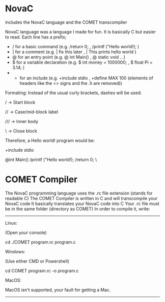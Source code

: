 # NovaC

includes the NovaC language and the COMET transcomplier

NovaC language was a language I made for fun.
It is basically C but easier to read.
Each line has a prefix;
- / for a basic command (e.g. /return 0; , /printf ("Hello world!); )
- | for a comment (e.g. | fix this later , | This prints hello world )
- @ for an entry point (e.g. @ int Main() , @ static void ...)
- $ for a variable declaration (e.g. $ int money = 1000000; , $ float Pi = 3.14; ) 
- + for an include (e.g. +include stdio , +define MAX 100 (elements of headers like the <> signs and the .h are removed))

Formating: 
Instead of the usual curly brackets, dashes will be used.

/ → Start block

// → Case/mid-block label

/// → Inner body

\ → Close block

Therefore, a Hello world! program would be:

+include stdio

@int Main()
 /printf ("Hello world!);
 /return 0;
\

# COMET Compiler

The NovaC programming language uses the .rc file extension (stands for readable C)
The COMET Compiler is written in C and will transcompile your NovaC code
It basically translates your NovaC code into C
Your .rc file must be in the same folder (directory as COMET)
In order to compile it, write:

------

Linux:

(Open your console)

cd <directory where COMET is installed>
./COMET program.rc program.c

Windows:

(Use either CMD or Powershell)

cd <directory where COMET is installed>
COMET program.rc -o program.c

MacOS:

MacOS isn't supported, your fault for getting a Mac.

-----




